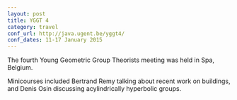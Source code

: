 ```yaml
---
layout: post
title: YGGT 4
category: travel
conf_url: http://java.ugent.be/yggt4/
conf_dates: 11-17 January 2015
---
```


The fourth Young Geometric Group Theorists meeting was held in Spa, Belgium.

Minicourses included Bertrand Remy talking about recent work on buildings, and
Denis Osin discussing acylindrically hyperbolic groups.
